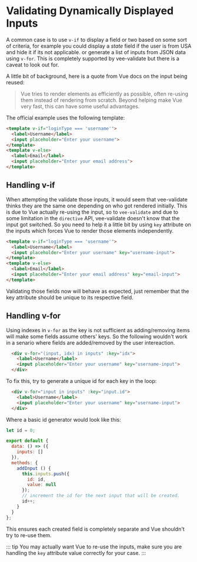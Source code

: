 # Validating Dynamically Displayed Inputs

A common case is to use `v-if` to display a field or two based on some sort of criteria, for example you could display a _state_ field if the user is from USA and hide it if its not applicable. or generate a list of inputs from JSON data using `v-for`. This is completely supported by vee-validate but there is a caveat to look out for.

A little bit of background, here is a quote from Vue docs on the input being reused:

> Vue tries to render elements as efficiently as possible, often re-using them instead of rendering from scratch. Beyond helping make Vue very fast, this can have some useful advantages.

The official example uses the following template:

```html
<template v-if="loginType === 'username'">
  <label>Username</label>
  <input placeholder="Enter your username">
</template>
<template v-else>
  <label>Email</label>
  <input placeholder="Enter your email address">
</template>
```

## Handling v-if

When attempting the validate those inputs, it would seem that vee-validate thinks they are the same one depending on who got rendered initially. This is due to Vue actually re-using the input, so to `vee-validate` and due to some limitation in the `directive` API, vee-validate doesn't know that the input got switched. So you need to help it a little bit by using `key` attribute on the inputs which forces Vue to render those elements independently.

```html
<template v-if="loginType === 'username'">
  <label>Username</label>
  <input placeholder="Enter your username" key="username-input">
</template>
<template v-else>
  <label>Email</label>
  <input placeholder="Enter your email address" key="email-input">
</template>
```

Validating those fields now will behave as expected, just remember that the key attribute should be unique to its respective field.

## Handling v-for

Using indexes in `v-for` as the key is not sufficient as adding/removing items will make some fields assume others' keys. So the following wouldn't work in a senario where fields are added/removed by the user intereaction.

```html
  <div v-for="(input, idx) in inputs" :key="idx">
    <label>Username</label>
    <input placeholder="Enter your username" key="username-input">
  </div>
```

To fix this, try to generate a unique id for each key in the loop:

```html
  <div v-for="input in inputs" :key="input.id">
    <label>Username</label>
    <input placeholder="Enter your username" key="username-input">
  </div>
```

Where a basic id generator would look like this:

```js
let id = 0;

export default {
  data: () => ({
    inputs: []
  }),
  methods: {
    addInput () {
      this.inputs.push({
        id: id,
        value: null
      });
      // increment the id for the next input that will be created.
      id++;
    }
  }
};
```

This ensures each created field is completely separate and Vue shouldn't try to re-use them.

::: tip
  You may actually want Vue to re-use the inputs, make sure you are handling the `key` attribute value correctly for your case.
:::
